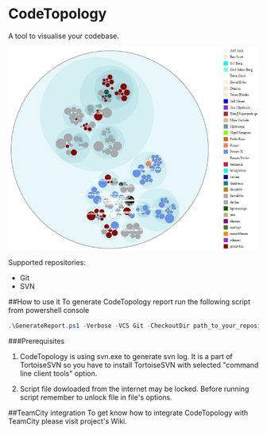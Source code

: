 # CodeTopology
A tool to visualise your codebase.

![TortoiseSVN install](https://github.com/synergy-software/CodeTopology/blob/master/doc/sample01.jpg?raw=true)

Supported repositories:
* Git
* SVN


##How to use it
To generate CodeTopology report run the following script from powershell console

```powershell
.\GenerateReport.ps1 -Verbose -VCS Git -CheckoutDir path_to_your_repository_checkout_dir
```

###Prerequisites
1. CodeTopology is using svn.exe to generate svn log. It is a part of TortoiseSVN so you have to install TortoiseSVN with selected "command line client tools" option.

2. Script file dowloaded from the internet may be locked. Before running script remember to unlock file in file's options.


##TeamCity integration
To get know how to integrate CodeTopology with TeamCity please visit project's Wiki.
